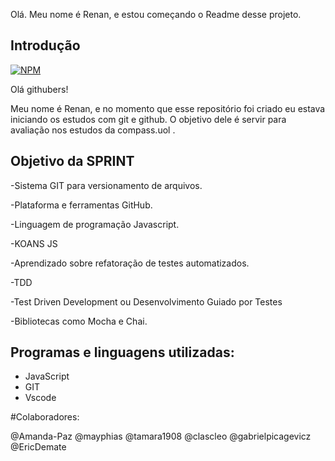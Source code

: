 Olá. Meu nome é Renan, e estou começando o Readme desse projeto.

## Introdução 
[![NPM](https://img.shields.io/npm/l/react)](https://github.com/RENANFPS/Rocketman_Renan_Mattos_Compass/blob/main/License) 

Olá githubers!

Meu nome é Renan, e no momento que esse repositório foi criado eu estava iniciando os estudos com git e github.
O objetivo dele é servir para avaliação nos estudos da compass.uol .

 
## Objetivo da SPRINT 


-Sistema GIT para versionamento de arquivos.

-Plataforma e ferramentas GitHub.

-Linguagem de programação Javascript.

-KOANS JS 

-Aprendizado sobre refatoração de testes automatizados.

-TDD 

-Test Driven Development ou Desenvolvimento Guiado por Testes

-Bibliotecas como Mocha e Chai.

## Programas e linguagens utilizadas:

-  JavaScript 
-  GIT
-  Vscode


#Colaboradores:

@Amanda-Paz
@mayphias
@tamara1908
@clascleo
@gabrielpicagevicz
@EricDemate


